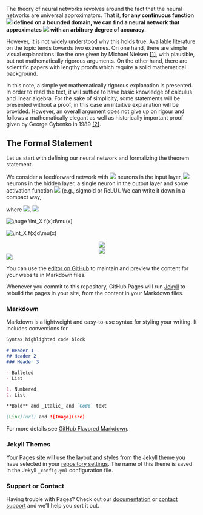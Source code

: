 The theory of neural networks revolves around the fact that the neural networks are universal approximators. That it, **for any continuous function <img src="https://render.githubusercontent.com/render/math?math=\Large f"> defined on a bounded domain, we can find a neural network that approximates <img src="https://render.githubusercontent.com/render/math?math=\Large f"> with an arbitrary degree of accuracy**.

However, it is not widely understood why this holds true. Available literature on the topic tends towards two extremes. On one hand, there are simple visual explanations like the one given by Michael Nielsen [[1]](http://neuralnetworksanddeeplearning.com/chap4.html), with plausible, but not mathematically rigorous arguments. On the other hand, there are scientific papers with lengthy proofs which require a solid mathematical background.

In this note, a simple yet mathematically rigorous explanation is presented. In order to read the text, it will suffice to have basic knowledge of calculus and linear algebra. For the sake of simplicity, some statements will be presented without a proof, in this case an intuitive explanation will be provided. However, an overall argument does not give up on rigour and follows a mathematically elegant as well as historically important proof given by George Cybenko in 1989 [[2]](https://web.eecs.umich.edu/~cscott/smlrg/approx_by_superposition.pdf).

## The Formal Statement
Let us start with defining our neural network and formalizing the theorem statement. 

We consider a feedforward network with <img src="https://render.githubusercontent.com/render/math?math=\Large n"> neurons in the input layer, <img src="https://render.githubusercontent.com/render/math?math=\Large m"> neurons in the hidden layer, a single neuron in the output layer and some activation function <img src="https://render.githubusercontent.com/render/math?math=\Large \phi"> (e.g., sigmoid or ReLU). We can write it down in a compact way,

where <img src="https://render.githubusercontent.com/render/math?math=%5CLarge+%5Cdisplaystyle+%5Cmathbf%7Bw%7D_i%2C+%5Cmathbf%7Bx%7D+%5Cin+%5Cmathbb%7BR%7D%5En">, <img src="https://render.githubusercontent.com/render/math?math=%5CLarge+%5Cdisplaystyle+%5Calpha_i%2C+b_i+%5Cin+%5Cmathbb%7BR%7D">

<!---
<ul>
  {% for post in site.posts %}
    <li>
      <a href="{{ post.url }}">{{ post.title }}</a>
    </li>
  {% endfor %}
</ul>
-->

![\huge \int_X f(x)d\mu(x)
](https://render.githubusercontent.com/render/math?math=%5Cdisplaystyle+%5Cint_X+f%28x%29d%5Cmu%28x%29%0A)

![\int_X f(x)d\mu(x)
](https://render.githubusercontent.com/render/math?math=%5CLarge+%5Cdisplaystyle+%5Cint_X+f%28x%29d%5Cmu%28x%29%0A)

<div align="center">
<img src="https://render.githubusercontent.com/render/math?math=\huge e^{i \pi} = -1">
</div>

<div align="center">
<img src="https://render.githubusercontent.com/render/math?math=%5Cdisplaystyle+%5Cint_X+f%28x%29d%5Cmu%28x%29%0A">
</div>

<img src="https://render.githubusercontent.com/render/math?math=F(\mathbf{x})=\sum_{i=1}^{m}\alpha_i\phi(\mathbf{w}_i\mathbf{x}+b_i),">

You can use the [editor on GitHub](https://github.com/olgagraf/olgagraf.github.io/edit/main/index.md) to maintain and preview the content for your website in Markdown files.

Whenever you commit to this repository, GitHub Pages will run [Jekyll](https://jekyllrb.com/) to rebuild the pages in your site, from the content in your Markdown files.

### Markdown

Markdown is a lightweight and easy-to-use syntax for styling your writing. It includes conventions for

```markdown
Syntax highlighted code block

# Header 1
## Header 2
### Header 3

- Bulleted
- List

1. Numbered
2. List

**Bold** and _Italic_ and `Code` text

[Link](url) and ![Image](src)
```

For more details see [GitHub Flavored Markdown](https://guides.github.com/features/mastering-markdown/).

### Jekyll Themes

Your Pages site will use the layout and styles from the Jekyll theme you have selected in your [repository settings](https://github.com/olgagraf/olgagraf.github.io/settings). The name of this theme is saved in the Jekyll `_config.yml` configuration file.

### Support or Contact

Having trouble with Pages? Check out our [documentation](https://docs.github.com/categories/github-pages-basics/) or [contact support](https://github.com/contact) and we’ll help you sort it out.
